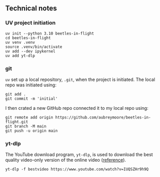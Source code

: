 ## Technical notes

### UV project initiation
```
uv init --python 3.10 beetles-in-flight
cd beetles-in-flight
uv venv .venv
source .venv/bin/activate
uv add --dev ipykernel
uv add yt-dlp
```

### git
```uv``` set up a local repository, ```.git```, when the project is initiated.
The local repo was initiated using:
```
git add .
git commit -m 'initial'
```

I then crated a new GitHub repo connected it to my local repo using:
```
git remote add origin https://github.com/aubreymoore/beetles-in-flight.git
git branch -M main
git push -u origin main
```

### yt-dlp
The YouTube download program, ```yt-dlp```, is used to download the best quality video-only version of the online video ([reference](https://ostechnix.com/yt-dlp-tutorial/)). 
```
yt-dlp -f bestvideo https://www.youtube.com/watch?v=IUQSZHr9h9Q 
```